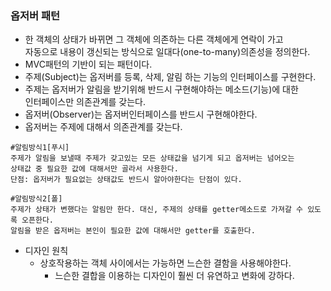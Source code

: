 ### 옵저버 패턴
* 한 객체의 상태가 바뀌면 그 객체에 의존하는 다른 객체에게 연락이 가고<br>
자동으로 내용이 갱신되는 방식으로 일대다(one-to-many)의존성을 정의한다.
* MVC패턴의 기반이 되는 패턴이다.
* 주제(Subject)는 옵저버를 등록, 삭제, 알림 하는 기능의 인터페이스를 구현한다.
* 주제는 옵저버가 알림을 받기위해 반드시 구현해야하는 메소드(기능)에 대한<br>
인터페이스만 의존관계를 갖는다.
* 옵저버(Observer)는 옵저버인터페이스를 반드시 구현해야한다.
* 옵저버는 주제에 대해서 의존관계를 갖는다.

```
#알림방식1[푸시]
주제가 알림을 보낼때 주제가 갖고있는 모든 상태값을 넘기게 되고 옵저버는 넘어오는 
상태값 중 필요한 값에 대해서만 골라서 사용한다.
단점: 옵저버가 필요없는 상태값도 반드시 알아야한다는 단점이 있다.

#알림방식2[폴]
주제가 상태가 변했다는 알림만 한다. 대신, 주제의 상태를 getter메소드로 가져갈 수 있도록 오픈한다.
알림을 받은 옵저버는 본인이 필요한 값에 대해서만 getter를 호출한다.
```

* 디자인 원칙
  * 상호작용하는 객체 사이에서는 가능하면 느슨한 결함을 사용해야한다.
    * 느슨한 결합을 이용하는 디자인이 훨씬 더 유연하고 변화에 강하다.